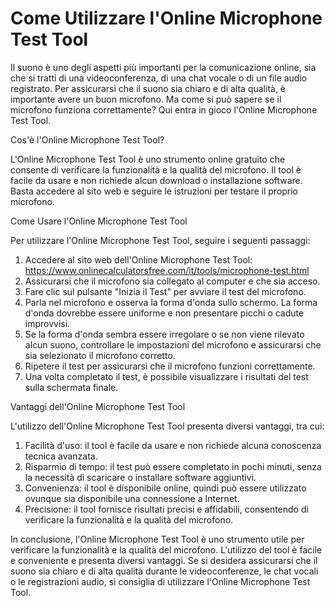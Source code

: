 Come Utilizzare l'Online Microphone Test Tool
=============================================

Il suono è uno degli aspetti più importanti per la comunicazione online, sia che si tratti di una videoconferenza, di una chat vocale o di un file audio registrato. Per assicurarsi che il suono sia chiaro e di alta qualità, è importante avere un buon microfono. Ma come si può sapere se il microfono funziona correttamente? Qui entra in gioco l'Online Microphone Test Tool.

Cos'è l'Online Microphone Test Tool?

L'Online Microphone Test Tool è uno strumento online gratuito che consente di verificare la funzionalità e la qualità del microfono. Il tool è facile da usare e non richiede alcun download o installazione software. Basta accedere al sito web e seguire le istruzioni per testare il proprio microfono.

Come Usare l'Online Microphone Test Tool

Per utilizzare l'Online Microphone Test Tool, seguire i seguenti passaggi:

1. Accedere al sito web dell'Online Microphone Test Tool: <https://www.onlinecalculatorsfree.com/it/tools/microphone-test.html>
2. Assicurarsi che il microfono sia collegato al computer e che sia acceso.
3. Fare clic sul pulsante "Inizia il Test" per avviare il test del microfono.
4. Parla nel microfono e osserva la forma d'onda sullo schermo. La forma d'onda dovrebbe essere uniforme e non presentare picchi o cadute improvvisi.
5. Se la forma d'onda sembra essere irregolare o se non viene rilevato alcun suono, controllare le impostazioni del microfono e assicurarsi che sia selezionato il microfono corretto.
6. Ripetere il test per assicurarsi che il microfono funzioni correttamente.
7. Una volta completato il test, è possibile visualizzare i risultati del test sulla schermata finale.

Vantaggi dell'Online Microphone Test Tool

L'utilizzo dell'Online Microphone Test Tool presenta diversi vantaggi, tra cui:

1. Facilità d'uso: il tool è facile da usare e non richiede alcuna conoscenza tecnica avanzata.
2. Risparmio di tempo: il test può essere completato in pochi minuti, senza la necessità di scaricare o installare software aggiuntivi.
3. Convenienza: il tool è disponibile online, quindi può essere utilizzato ovunque sia disponibile una connessione a Internet.
4. Precisione: il tool fornisce risultati precisi e affidabili, consentendo di verificare la funzionalità e la qualità del microfono.

In conclusione, l'Online Microphone Test Tool è uno strumento utile per verificare la funzionalità e la qualità del microfono. L'utilizzo del tool è facile e conveniente e presenta diversi vantaggi. Se si desidera assicurarsi che il suono sia chiaro e di alta qualità durante le videoconferenze, le chat vocali o le registrazioni audio, si consiglia di utilizzare l'Online Microphone Test Tool.